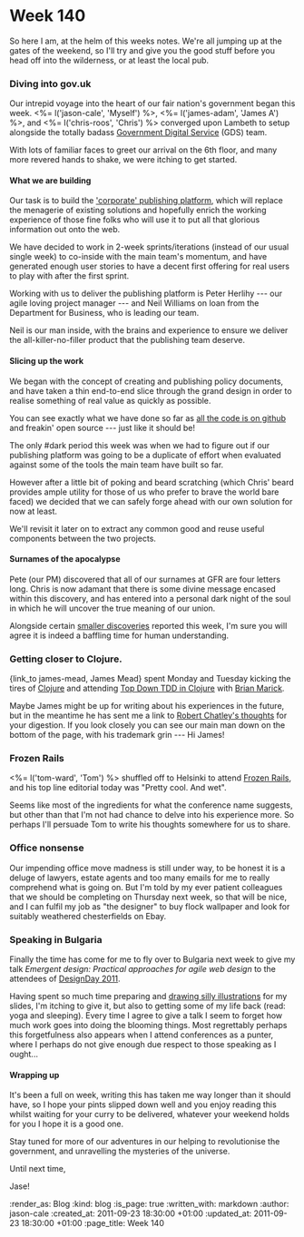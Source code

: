 Week 140
========

So here I am, at the helm of this weeks notes. We're all jumping up at the gates of the weekend, so I'll try and give you the good stuff before you head off into the wilderness, or at least the local pub.

### Diving into gov.uk
Our intrepid voyage into the heart of our fair nation's government began this week. <%= l('jason-cale', 'Myself') %>, <%= l('james-adam', 'James A') %>, and <%= l('chris-roos', 'Chris') %> converged upon Lambeth to setup alongside the totally badass [Government Digital Service](http://digital.cabinetoffice.gov.uk/) (GDS) team.

With lots of familiar faces to greet our arrival on the 6th floor, and many more revered hands to shake, we were itching to get started.

#### What we are building
Our task is to build the ['corporate' publishing platform](http://digital.cabinetoffice.gov.uk/2011/08/24/government-corporate-websites-in-eye-popping-3d/), which will replace the menagerie of existing solutions and hopefully enrich the working experience of those fine folks who will use it to put all that glorious information out onto the web.

We have decided to work in 2-week sprints/iterations (instead of our usual single week) to co-inside with the main team's momentum, and have generated enough user stories to have a decent first offering for real users to play with after the first sprint.

Working with us to deliver the publishing platform is Peter Herlihy --- our agile loving project manager --- and Neil Williams on loan from the Department for Business, who is leading our team.

Neil is our man inside, with the brains and experience to ensure we deliver the all-killer-no-filler product that the publishing team deserve.

#### Slicing up the work
We began with the concept of creating and publishing policy documents, and have taken a thin end-to-end slice through the grand design in order to realise something of real value as quickly as possible.

You can see exactly what we have done so far as [all the code is on github](http://github.com/alphagov/whitehall) and freakin' open source --- just like it should be!

The only #dark period this week was when we had to figure out if our publishing platform was going to be a duplicate of effort when evaluated against some of the tools the main team have built so far.

However after a little bit of poking and beard scratching (which Chris' beard provides ample utility for those of us who prefer to brave the world bare faced) we decided that we can safely forge ahead with our own solution for now at least.

We'll revisit it later on to extract any common good and reuse useful components between the two projects.

#### Surnames of the apocalypse
Pete (our PM) discovered that all of our surnames at GFR are four letters long. Chris is now adamant that there is some divine message encased within this discovery, and has entered into a personal dark night of the soul in which he will uncover the true meaning of our union.

Alongside certain [smaller discoveries](http://www.bbc.co.uk/news/science-environment-15017484) reported this week, I'm sure you will agree it is indeed a baffling time for human understanding.

### Getting closer to Clojure.
{link_to james-mead, James Mead} spent Monday and Tuesday kicking the tires of [Clojure](http://clojure.org/) and attending [Top Down TDD in Clojure](http://www.exampler.com/blog/2011/06/08/announcing-top-down-tdd-in-clojure-tour/) with [Brian Marick](https://twitter.com/marick).

Maybe James might be up for writing about his experiences in the future, but in the meantime he has sent me a link to [Robert Chatley's thoughts](http://chatley.com/posts/09-21-2011/marick-clojure-tdd/) for your digestion. If you look closely you can see our main man down on the bottom of the page, with his trademark grin --- Hi James!

### Frozen Rails
<%= l('tom-ward', 'Tom') %> shuffled off to Helsinki to attend [Frozen Rails](https://frozenrails.eu/), and his top line editorial today was "Pretty cool. And wet".

Seems like most of the ingredients for what the conference name suggests, but other than that I'm not had chance to delve into his experience more. So perhaps I'll persuade Tom to write his thoughts somewhere for us to share.

### Office nonsense
Our impending office move madness is still under way, to be honest it is a deluge of lawyers, estate agents and too many emails for me to really comprehend what is going on. But I'm told by my ever patient colleagues that we should be completing on Thursday next week, so that will be nice, and I can fulfil my job as "the designer" to buy flock wallpaper and look for suitably weathered chesterfields on Ebay.

### Speaking in Bulgaria
Finally the time has come for me to fly over to Bulgaria next week to give my talk *Emergent design:
Practical approaches for agile web design* to the attendees of [DesignDay 2011](http://designday.netmag.bg/).

Having spent so much time preparing and [drawing silly illustrations](http://inkstagram.com/#/photos/223731977_241) for my slides, I'm itching to give it, but also to getting some of my life back (read: yoga and sleeping). Every time I agree to give a talk I seem to forget how much work goes into doing the blooming things. Most regrettably perhaps this forgetfulness also appears when I attend conferences as a punter, where I perhaps do not give enough due respect to those speaking as I ought...

#### Wrapping up
It's been a full on week, writing this has taken me way longer than it should have, so I hope your pints slipped down well and you enjoy reading this whilst waiting for your curry to be delivered, whatever your weekend holds for you I hope it is a good one.

Stay tuned for more of our adventures in our helping to revolutionise the government, and unravelling the mysteries of the universe.

Until next time,

Jase!

:render_as: Blog
:kind: blog
:is_page: true
:written_with: markdown
:author: jason-cale
:created_at: 2011-09-23 18:30:00 +01:00
:updated_at: 2011-09-23 18:30:00 +01:00
:page_title: Week 140